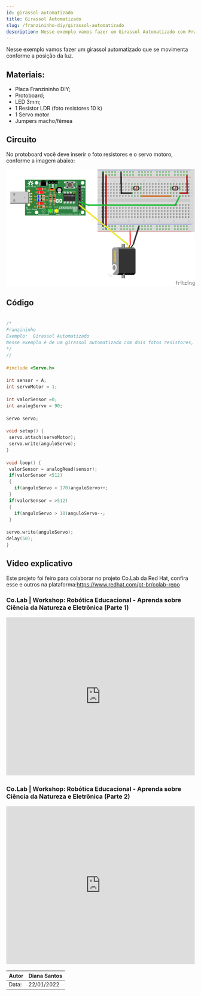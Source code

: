 ```yaml
---
id: girassol-automatizado
title: Girassol Automatizado
slug: /franzininho-diy/girassol-automatizado
description: Nesse exemplo vamos fazer um Girassol Automatizado com Franzininho DIY
---
```


Nesse exemplo vamos fazer um girassol automatizado que se movimenta conforme a posição da luz.

## Materiais:

- Placa Franzininho DIY;
- Protoboard;
- LED 3mm;
- 1 Resistor  LDR (foto resistores 10 k)
- 1 Servo motor
- Jumpers macho/fêmea

## Circuito


No protoboard você deve inserir o foto resistores e o servo motoro, conforme a imagem abaixo:

![Circuito](img/girassol-automatizado/girassol-atualizado.png)

## Código

```cpp

/*
Franzininho
Exemplo:  Girassol Automatizado
Nesse exemplo é de um girassol automatizado com dois fotos resistores,  um servo motor, entre outros materiais, confira.
*/
//

#include <Servo.h>

int sensor = A;
int servoMotor = 1;

int valorSensor =0;
int analogServo = 90;

Servo servo;

void setup() {
 servo.attach(servoMotor);
 servo.write(anguloServo);
}

void loop() {
 valorSensor = analogRead(sensor);
 if(valorSensor <512)
 {
   if(anguloServo < 170)anguloServo++;
 }
 if(valorSensor = >512)
 {
   if(anguloServo > 10)anguloServo--;
 }

servo.write(anguloServo);
delay(50);
}

```

## Video explicativo

Este projeto foi feiro para colaborar no projeto Co.Lab da Red Hat, confira esse e outros na plataforma:https://www.redhat.com/pt-br/colab-repo

### Co.Lab | Workshop: Robótica Educacional - Aprenda sobre Ciência da Natureza e Eletrônica (Parte 1)

<iframe width="100%" height="422" src="https://www.youtube.com/embed/wGXmITj9mHE" title="YouTube video player" frameborder="0" allow="accelerometer; autoplay; clipboard-write; encrypted-media; gyroscope; picture-in-picture" allowfullscreen></iframe>

### Co.Lab | Workshop: Robótica Educacional - Aprenda sobre Ciência da Natureza e Eletrônica (Parte 2)

<iframe width="100%" height="422" src="https://www.youtube.com/embed/ANmRyWnvq4U" title="YouTube video player" frameborder="0" allow="accelerometer; autoplay; clipboard-write; encrypted-media; gyroscope; picture-in-picture" allowfullscreen></iframe>



| Autor | Diana Santos |
|-------|--------------|
| Data: | 22/01/2022   |